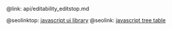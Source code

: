 @link: api/editability_editstop.md

@seolinktop: [javascript ui library](https://webix.com)
@seolink: [javascript tree table](https://webix.com/widget/treetable/)